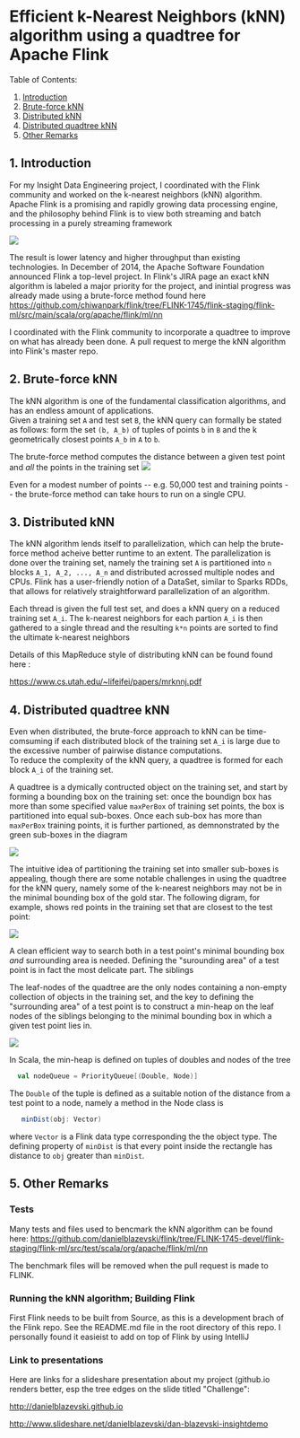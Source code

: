 # Efficient k-Nearest Neighbors (kNN) algorithm using a quadtree for Apache Flink


Table of Contents:

1. [Introduction](README.md#1-introduction)
2. [Brute-force kNN](README.md#2-brute-force-knn)
3. [Distributed kNN](README.md#3-distributed-knn) 
4. [Distributed quadtree kNN](README.md#4-distrubuted-quadtree-knn)
5. [Other Remarks](README.md#5-other-remarks)

## 1. Introduction
For my Insight Data Engineering project, I coordinated with the Flink community and worked on the k-nearest neighbors (kNN) algorithm.  Apache Flink is a promising and rapidly growing data processing engine, and the philosophy behind Flink is to view both streaming and batch processing in a purely streaming framework

![](img/streaming-venn-resize.png)

The result is lower latency and higher throughput than existing technologies.  In December of 2014, the Apache Software Foundation announced Flink a top-level project.  In Flink's JIRA page
an exact kNN algorithm is labeled a major priority for the project, and inintial progress was already made using a brute-force method found here
https://github.com/chiwanpark/flink/tree/FLINK-1745/flink-staging/flink-ml/src/main/scala/org/apache/flink/ml/nn

I coordinated with the Flink community to incorporate a quadtree to improve on what has already been done.  A pull request to merge the kNN algorithm into Flink's master repo.

## 2. Brute-force kNN

The kNN algorithm is one of the fundamental classification algorithms, and has an endless amount of applications.  
Given a training set `A` and test set `B`, the kNN query can formally be stated as follows:  form the set `(b, A_b)` of tuples of points `b` in `B` and the k geometrically closest points `A_b` in `A` to `b`.  

The brute-force method computes the distance between a given test point and *all* the points in the training set
![](img/brute-force-refined.png)

Even for a modest number of points -- e.g. 50,000 test and training points -- the brute-force method can take hours to run on a single CPU.  

## 3. Distributed kNN

The kNN algorithm lends itself to parallelization, which can help the brute-force method acheive better runtime to an extent.   The parallelization is done over the training set, namely the training set `A` is partitioned into `n` blocks `A_1, A_2, ..., A_n` and distributed acrossed multiple nodes and CPUs.  Flink has a user-friendly notion of a DataSet, similar to Sparks RDDs, that allows for relatively straightforward parallelization of an algorithm.  

Each thread is given the full test set, and does a kNN query on a reduced training set `A_i`.  The k-nearest neighbors for each partion `A_i` is then gathered to a single thread and the resulting `k*n` points are sorted to find the ultimate k-nearest neighbors

Details of this MapReduce style of distributing kNN can be found found here :

https://www.cs.utah.edu/~lifeifei/papers/mrknnj.pdf

## 4. Distributed quadtree kNN 

Even when distributed, the brute-force approach to kNN can be time-comsuming if each distributed block of the training set `A_i` is large due to the excessive number of pairwise distance computations.  
To reduce the complexity of the kNN query, a quadtree is formed for each block `A_i` of the training set. 

A quadtree is a dymically contructed object on the training set, and start by forming a bounding box on the training set: once the boundign box has more than some specified value `maxPerBox` of training set points, the box is partitioned into equal sub-boxes.  Once each sub-box has more than `maxPerBox` training points, it is further partioned, as demnonstrated by the green sub-boxes in the diagram

![](img/quadtree-refined.png)

The intuitive idea of partitioning the training set into smaller sub-boxes is appealing, though there are some notable challenges in using the quadtree for the kNN query, namely some of the k-nearest neighbors may not be in the minimal bounding box of the gold star.  The following digram, for example, shows red points in the training set that are closest to the test point:

![](img/quadtree-challenge-ref.png)

A clean efficient way to search both in a test point's minimal bounding box *and* surrounding area is needed.  Defining the "surounding area" of a test point is in fact the most delicate part.  The siblings

The leaf-nodes of the quadtree are the only nodes containing a non-empty collection of objects in the training set, and the key to defining the "surrounding area" of a test point is to construct a min-heap on the leaf nodes of the siblings belonging to the minimal bounding box in which a given test point lies in.

![](img/auxiliary_heap.png)

In Scala, the min-heap is defined on tuples of doubles and nodes of the tree
```scala
  val nodeQueue = PriorityQueue[(Double, Node)]
```
The `Double` of the tuple is defined as a suitable notion of the distance from a test point to a node, namely a method in the Node class is 
``` scala
   minDist(obj: Vector)
```
where `Vector` is a Flink data type corresponding the the object type.  The defining property of `minDist` is that every point inside the rectangle has distance to `obj` greater than `minDist`.  

## 5. Other Remarks

### Tests
Many tests and files used to bencmark the kNN algorithm can be found here:
https://github.com/danielblazevski/flink/tree/FLINK-1745-devel/flink-staging/flink-ml/src/test/scala/org/apache/flink/ml/nn

The benchmark files will be removed when the pull request is made to FLINK.

### Running the kNN algorithm; Building Flink
First Flink needs to be built from Source, as this is a development brach of the Flink repo.  See the README.md file in the root directory of this repo.  I personally found it easieist to add on top of Flink by using IntelliJ


### Link to presentations
Here are links for a slideshare presentation about my project (github.io renders better, esp the tree edges on the slide titled "Challenge":

http://danielblazevski.github.io

http://www.slideshare.net/danielblazevski/dan-blazevski-insightdemo

